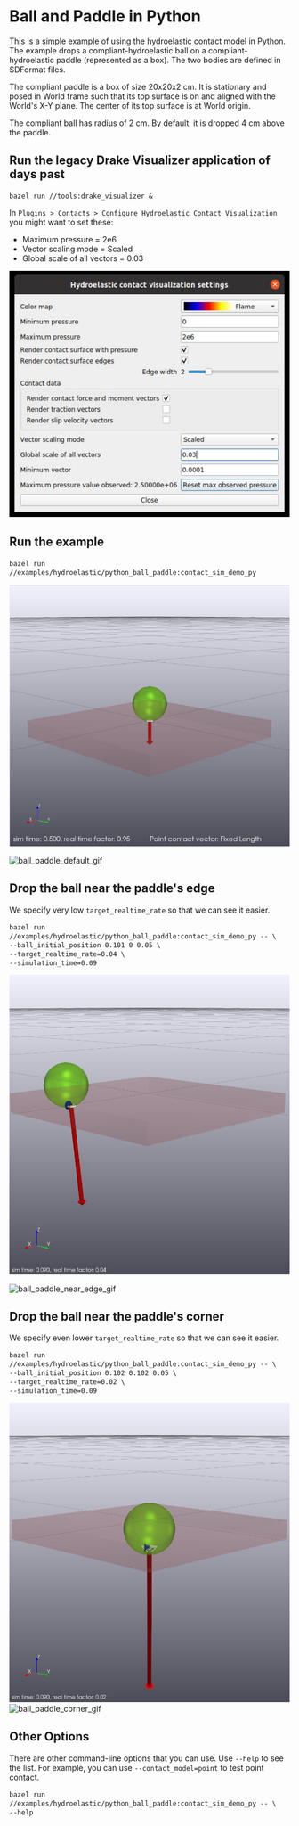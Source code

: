 # Ball and Paddle in Python

This is a simple example of using the hydroelastic contact model in Python.
The example drops a compliant-hydroelastic ball on a compliant-hydroelastic
paddle (represented as a box). The two bodies are defined in SDFormat files.

The compliant paddle is a box of size 20x20x2 cm. It is stationary and
posed in World frame such that its top surface is on and aligned with the
World's X-Y plane. The center of its top surface is at World origin.

The compliant ball has radius of 2 cm. By default, it is dropped 4 cm above
the paddle.

## Run the legacy Drake Visualizer application of days past

```
bazel run //tools:drake_visualizer &
```

In `Plugins > Contacts > Configure Hydroelastic Contact Visualization` you
might want to set these:

* Maximum pressure = 2e6
* Vector scaling mode = Scaled
* Global scale of all vectors = 0.03

![drake_viz_hydro_settings](images/drake_visualizer_hydroelastic_settings.jpg)

## Run the example

```
bazel run //examples/hydroelastic/python_ball_paddle:contact_sim_demo_py
```

![ball_paddle_default](images/ball_paddle_default.jpg)

![ball_paddle_default_gif](https://media.giphy.com/media/2YozSl0Uvr8xjo3Vpq/giphy-downsized-large.gif)


## Drop the ball near the paddle's edge

We specify very low `target_realtime_rate` so that we can see it easier.

```
bazel run //examples/hydroelastic/python_ball_paddle:contact_sim_demo_py -- \
--ball_initial_position 0.101 0 0.05 \
--target_realtime_rate=0.04 \
--simulation_time=0.09
```

![ball_paddle_near_edge](images/ball_paddle_near_edge.jpg)

![ball_paddle_near_edge_gif](https://media.giphy.com/media/Wit0adkjxqIAlqzazH/giphy.gif)


## Drop the ball near the paddle's corner

We specify even lower `target_realtime_rate` so that we can see it easier.

```
bazel run //examples/hydroelastic/python_ball_paddle:contact_sim_demo_py -- \
--ball_initial_position 0.102 0.102 0.05 \
--target_realtime_rate=0.02 \
--simulation_time=0.09
```

![ball_paddle_corner](images/ball_paddle_corner.jpg)
![ball_paddle_corner_gif](https://media.giphy.com/media/FvpGnmUCGydB7amuWW/giphy.gif)

## Other Options

There are other command-line options that you can use.
Use `--help` to see the list.
For example, you can use `--contact_model=point` to test point contact.

```
bazel run //examples/hydroelastic/python_ball_paddle:contact_sim_demo_py -- \
--help
```